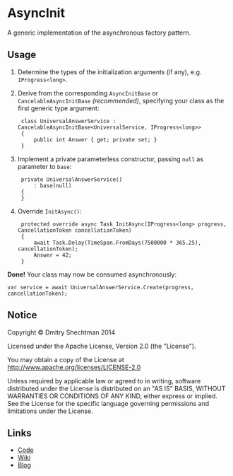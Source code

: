 AsyncInit
=========

A generic implementation of the asynchronous factory pattern.

Usage
-----

1. Determine the types of the initialization arguments (if any), e.g. `IProgress<long>`.

2. Derive from the corresponding `AsyncInitBase` or `CancelableAsyncInitBase` _(recommended)_, specifying your class as the first generic type argument:

        class UniversalAnswerService : CancelableAsyncInitBase<UniversalService, IProgress<long>>
        {
            public int Answer { get; private set; }
        }

3. Implement a private parameterless constructor, passing `null` as parameter to `base`:

        private UniversalAnswerService()
            : base(null)
        {
        }

4. Override `InitAsync()`:

        protected override async Task InitAsync(IProgress<long> progress, CancellationToken cancellationToken)
        {
            await Task.Delay(TimeSpan.FromDays(7500000 * 365.25), cancellationToken);
            Answer = 42;
        }

**Done!** Your class may now be consumed asynchronously:

    var service = await UniversalAnswerService.Create(progress, cancellationToken);

Notice
------

   Copyright © Dmitry Shechtman 2014

   Licensed under the Apache License, Version 2.0 (the "License").

   You may obtain a copy of the License at
   http://www.apache.org/licenses/LICENSE-2.0

   Unless required by applicable law or agreed to in writing, software
   distributed under the License is distributed on an "AS IS" BASIS,
   WITHOUT WARRANTIES OR CONDITIONS OF ANY KIND, either express or implied.
   See the License for the specific language governing permissions and
   limitations under the License.

Links
-----

* [Code](https://github.com/dmitry-shechtman/AsyncInit)
* [Wiki](https://github.com/dmitry-shechtman/AsyncInit/wiki)
* [Blog](https://shecht.wordpress.com/category/asyncactivator/)

